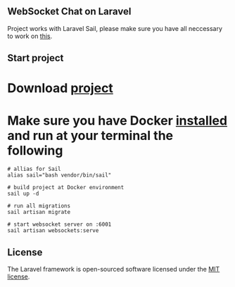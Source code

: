 ## WebSocket Chat on Laravel

Project works with Laravel Sail, please make sure you have all neccessary to work on [this](https://laravel.com/docs/9.x/installation). 

## Start project

# Download [project](https://github.com/abelikov5/websocket.git)
# Make sure you have Docker [installed](https://docs.docker.com/engine/install/ubuntu/) and run at your terminal the following

```
# allias for Sail
alias sail="bash vendor/bin/sail"

# build project at Docker environment
sail up -d 

# run all migrations
sail artisan migrate

# start websocket server on :6001
sail artisan websockets:serve
```

## License

The Laravel framework is open-sourced software licensed under the [MIT license](https://opensource.org/licenses/MIT).
